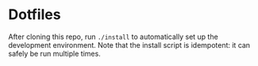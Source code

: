 # Dotfiles

After cloning this repo, run `./install` to automatically set up the development environment.
Note that the install script is idempotent: it can safely be run multiple times.
